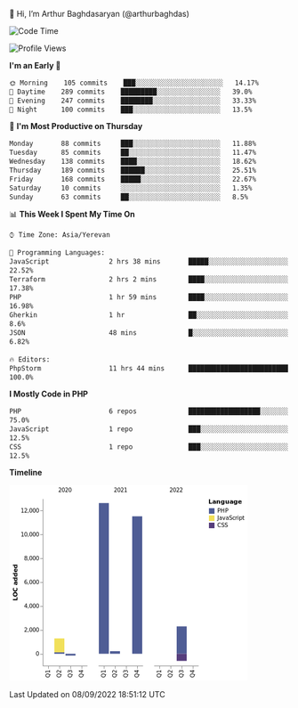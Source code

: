 👋 Hi, I’m Arthur Baghdasaryan (@arthurbaghdas)


<!--START_SECTION:waka-->
![Code Time](http://img.shields.io/badge/Code%20Time-256%20hrs%2015%20mins-blue)

![Profile Views](http://img.shields.io/badge/Profile%20Views-14-blue)

**I'm an Early 🐤** 

```text
🌞 Morning    105 commits    ███░░░░░░░░░░░░░░░░░░░░░░   14.17% 
🌆 Daytime    289 commits    █████████░░░░░░░░░░░░░░░░   39.0% 
🌃 Evening    247 commits    ████████░░░░░░░░░░░░░░░░░   33.33% 
🌙 Night      100 commits    ███░░░░░░░░░░░░░░░░░░░░░░   13.5%

```
📅 **I'm Most Productive on Thursday** 

```text
Monday       88 commits     ███░░░░░░░░░░░░░░░░░░░░░░   11.88% 
Tuesday      85 commits     ██░░░░░░░░░░░░░░░░░░░░░░░   11.47% 
Wednesday    138 commits    ████░░░░░░░░░░░░░░░░░░░░░   18.62% 
Thursday     189 commits    ██████░░░░░░░░░░░░░░░░░░░   25.51% 
Friday       168 commits    █████░░░░░░░░░░░░░░░░░░░░   22.67% 
Saturday     10 commits     ░░░░░░░░░░░░░░░░░░░░░░░░░   1.35% 
Sunday       63 commits     ██░░░░░░░░░░░░░░░░░░░░░░░   8.5%

```


📊 **This Week I Spent My Time On** 

```text
⌚︎ Time Zone: Asia/Yerevan

💬 Programming Languages: 
JavaScript               2 hrs 38 mins       █████░░░░░░░░░░░░░░░░░░░░   22.52% 
Terraform                2 hrs 2 mins        ████░░░░░░░░░░░░░░░░░░░░░   17.38% 
PHP                      1 hr 59 mins        ████░░░░░░░░░░░░░░░░░░░░░   16.98% 
Gherkin                  1 hr                ██░░░░░░░░░░░░░░░░░░░░░░░   8.6% 
JSON                     48 mins             █░░░░░░░░░░░░░░░░░░░░░░░░   6.82%

🔥 Editors: 
PhpStorm                 11 hrs 44 mins      █████████████████████████   100.0%

```

**I Mostly Code in PHP** 

```text
PHP                      6 repos             ██████████████████░░░░░░░   75.0% 
JavaScript               1 repo              ███░░░░░░░░░░░░░░░░░░░░░░   12.5% 
CSS                      1 repo              ███░░░░░░░░░░░░░░░░░░░░░░   12.5%

```


**Timeline**

![Chart not found](https://raw.githubusercontent.com/arthurbaghdas/arthurbaghdas/main/charts/bar_graph.png) 


 Last Updated on 08/09/2022 18:51:12 UTC
<!--END_SECTION:waka-->
